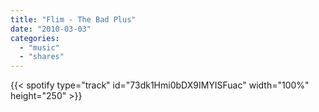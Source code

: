 ```yaml
---
title: "Flim - The Bad Plus"
date: "2010-03-03"
categories:
  - "music"
  - "shares"
---
```


{{< spotify type="track" id="73dk1Hmi0bDX9IMYISFuac" width="100%" height="250" >}}
